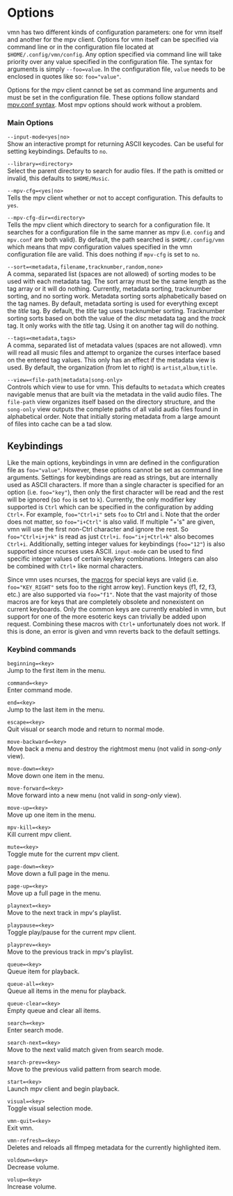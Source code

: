 # Options

vmn has two different kinds of configuration parameters: one for vmn itself and another for the mpv client. Options for vmn itself can be specified via command line or in the configuration file located at `$HOME/.config/vmn/config`. Any option specified via command line will take priority over any value specified in the configuration file. The syntax for arguments is simply `--foo=value`. In the configuration file, `value` needs to be enclosed in quotes like so: `foo="value"`. 

Options for the mpv client cannot be set as command line arguments and must be set in the configuration file. These options follow standard [mpv.conf syntax](https://github.com/mpv-player/mpv/blob/master/etc/mpv.conf). Most mpv options should work without a problem.

### Main Options

``--input-mode<yes|no>``\
   Show an interactive prompt for returning ASCII keycodes. Can be useful for setting keybindings. Defaults to `no`.

``--library=<directory>``\
   Select the parent directory to search for audio files. If the path is omitted or invalid, this defaults to `$HOME/Music`.

``--mpv-cfg=<yes|no>``\
   Tells the mpv client whether or not to accept configuration. This defaults to `yes`.

``--mpv-cfg-dir=<directory>``\
   Tells the mpv client which directory to search for a configuration file. It searches for a configuration file in the same manner as mpv (i.e. `config` and `mpv.conf` are both valid). By default, the path searched is `$HOME/.config/vmn` which means that mpv configuration values specified in the vmn configuration file are valid. This does nothing if `mpv-cfg` is set to `no`.

``--sort=<metadata,filename,tracknumber,random,none>``\
	A comma, separated list (spaces are not allowed) of sorting modes to be used with each metadata tag. The sort array must be the same length as the tag array or it will do nothing. Currently, metadata sorting, tracknumber sorting, and no sorting work. Metadata sorting sorts alphabetically based on the tag names. By default, metadata sorting is used for everything except the *title* tag. By default, the *title* tag uses tracknumber sorting. Tracknumber sorting sorts based on both the value of the *disc* metadata tag and the *track* tag. It only works with the *title* tag. Using it on another tag will do nothing.

``--tags=<metadata,tags>``\
   A comma, separated list of metadata values (spaces are not allowed). vmn will read all music files and attempt to organize the curses interface based on the entered tag values. This only has an effect if the metadata view is used. By default, the organization (from let to right) is `artist`,`album`,`title`.

``--view=<file-path|metadata|song-only>``\
   Controls which view to use for vmn. This defaults to `metadata` which creates navigable menus that are built via the metadata in the valid audio files. The `file-path` view organizes itself based on the directory structure, and the `song-only` view outputs the complete paths of all valid audio files found in alphabetical order. Note that initially storing metadata from a large amount of files into cache can be a tad slow.

## Keybindings

Like the main options, keybindings in vmn are defined in the configuration file as `foo="value"`. However, these options cannot be set as command line arguments. Settings for keybindings are read as strings, but are internally used as ASCII characters. If more than a single character is specified for an option (i.e. `foo="key"`), then only the first character will be read and the rest will be ignored (so `foo` is set to `k`). Currently, the only modifier key supported is `Ctrl` which can be specified in the configuration by adding `Ctrl+`. For example, `foo="Ctrl+i"` sets `foo` to Ctrl and i. Note that the order does not matter, so `foo="i+Ctrl"` is also valid. If multiple "+'s" are given, vmn will use the first non-Ctrl character and ignore the rest. So `foo="Ctrl+i+j+k"` is read as just `Ctrl+i`. `foo="i+j+Ctrl+k"` also becomes `Ctrl+i`. Additionally, setting integer values for keybindings (`foo="12"`) is also supported since ncurses uses ASCII. ``input-mode`` can be used to find specific integer values of certain key/key combinations. Integers can also be combined with `Ctrl+` like normal characters. 


 Since vmn uses ncurses, the [macros](https://www.gnu.org/software/guile-ncurses/manual/html_node/Getting-characters-from-the-keyboard.html) for special keys are valid (i.e. `foo="KEY_RIGHT"` sets foo to the right arrow key). Function keys (f1, f2, f3, etc.) are also supported via `foo="f1"`. Note that the vast majority of those macros are for keys that are completely obsolete and nonexistent on current keyboards. Only the common keys are currently enabled in vmn, but support for one of the more esoteric keys can trivially be added upon request. Combining these macros with `Ctrl+` unfortunately does not work. If this is done, an error is given and vmn reverts back to the default settings. 
 ### Keybind commands

``beginning=<key>``\
  Jump to the first item in the menu.

``command=<key>``\
  Enter command mode.

``end=<key>``\
  Jump to the last item in the menu.

``escape=<key>``\
  Quit visual or search mode and return to normal mode.

``move-backward=<key>``\
  Move back a menu and destroy the rightmost menu (not valid in *song-only* view).

``move-down=<key>``\
  Move down one item in the menu.

``move-forward=<key>``\
  Move forward into a new menu (not valid in *song-only* view).

``move-up=<key>``\
  Move up one item in the menu.

``mpv-kill=<key>``\
  Kill current mpv client.

``mute=<key>``\
  Toggle mute for the current mpv client.

``page-down=<key>``\
  Move down a full page in the menu.

``page-up=<key>``\
  Move up a full page in the menu.

``playnext=<key>``\
  Move to the next track in mpv's playlist.

``playpause=<key>``\
  Toggle play/pause for the current mpv client.

``playprev=<key>``\
  Move to the previous track in mpv's playlist.

``queue=<key>``\
  Queue item for playback.

``queue-all=<key>``\
  Queue all items in the menu for playback.

``queue-clear=<key>``\
  Empty queue and clear all items.

``search=<key>``\
  Enter search mode.

``search-next=<key>``\
  Move to the next valid match given from search mode.

``search-prev=<key>``\
  Move to the previous valid pattern from search mode.

``start=<key>``\
  Launch mpv client and begin playback.

``visual=<key>``\
  Toggle visual selection mode.

``vmn-quit=<key>``\
  Exit vmn.

``vmn-refresh=<key>``\
  Deletes and reloads all ffmpeg metadata for the currently highlighted item.

``voldown=<key>``\
  Decrease volume.

``volup=<key>``\
  Increase volume.
